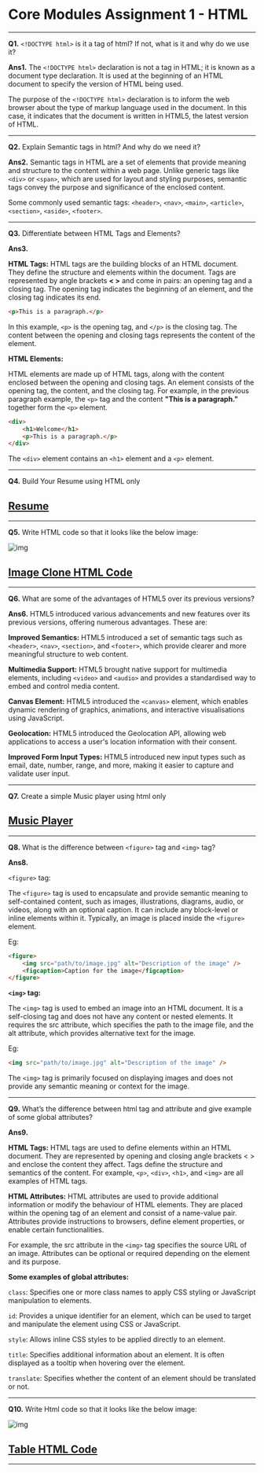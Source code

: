 # Core Modules Assignment 1 - HTML

---

**Q1.** `<!DOCTYPE html>` is it a tag of html? If not, what is it and why do we use it?

**Ans1.** The `<!DOCTYPE html>` declaration is not a tag in HTML; it is known as a document type declaration. It is used at the beginning of an HTML document to specify the version of HTML being used.

The purpose of the `<!DOCTYPE html>` declaration is to inform the web browser about the type of markup language used in the document. In this case, it indicates that the document is written in HTML5, the latest version of HTML.

---

**Q2.** Explain Semantic tags in html? And why do we need it?

**Ans2.** Semantic tags in HTML are a set of elements that provide meaning and structure to the content within a web page. Unlike generic tags like `<div>` or `<span>`, which are used for layout and styling purposes, semantic tags convey the purpose and significance of the enclosed content.

Some commonly used semantic tags:
`<header>`, `<nav>`, `<main>`, `<article>`, `<section>`, `<aside>`, `<footer>`.

---

**Q3.** Differentiate between HTML Tags and Elements?

**Ans3.**

**HTML Tags:** HTML tags are the building blocks of an HTML document. They define the structure and elements within the document. Tags are represented by angle brackets **< >** and come in pairs: an opening tag and a closing tag. The opening tag indicates the beginning of an element, and the closing tag indicates its end.

```html
<p>This is a paragraph.</p>
```

In this example, `<p>` is the opening tag, and `</p>` is the closing tag. The content between the opening and closing tags represents the content of the element.

**HTML Elements:**

HTML elements are made up of HTML tags, along with the content enclosed between the opening and closing tags. An element consists of the opening tag, the content, and the closing tag. For example, in the previous paragraph example, the `<p>` tag and the content **"This is a paragraph."** together form the `<p>` element.

```html
<div>
	<h1>Welcome</h1>
	<p>This is a paragraph.</p>
</div>
```

The `<div>` element contains an `<h1>` element and a `<p>` element.

---

**Q4.** Build Your Resume using HTML only

## [Resume](https://github.com/myankprad/assement_mayankpradhan/tree/master/answer4)

---

**Q5.** Write HTML code so that it looks like the below image:

![img](https://pwskills.notion.site/image/https%3A%2F%2Fs3-us-west-2.amazonaws.com%2Fsecure.notion-static.com%2F5d76dcda-d8eb-4c2e-836d-5c1aee0f8c6d%2Fhtml.png?id=9eae56b9-1968-40e8-98e1-b745e9e0a4ea&table=block&spaceId=6fae2e0f-dedc-48e9-bc59-af2654c78209&width=2000&userId=&cache=v2)

## [Image Clone HTML Code](https://github.com/myankprad/assement_mayankpradhan/blob/master/html5/index.html)

---

**Q6.** What are some of the advantages of HTML5 over its previous versions?

**Ans6.** HTML5 introduced various advancements and new features over its previous versions, offering numerous advantages. These are:

**Improved Semantics:** HTML5 introduced a set of semantic tags such as `<header>`, `<nav>`, `<section>`, and `<footer>`, which provide clearer and more meaningful structure to web content.

**Multimedia Support:** HTML5 brought native support for multimedia elements, including `<video>` and `<audio>` and provides a standardised way to embed and control media content.

**Canvas Element:** HTML5 introduced the `<canvas>` element, which enables dynamic rendering of graphics, animations, and interactive visualisations using JavaScript.

**Geolocation:** HTML5 introduced the Geolocation API, allowing web applications to access a user's location information with their consent.

**Improved Form Input Types:** HTML5 introduced new input types such as email, date, number, range, and more, making it easier to capture and validate user input.

---

**Q7.** Create a simple Music player using html only

## [Music Player](https://github.com/myankprad/assement_mayankpradhan/tree/master/answer7)

---

**Q8.** What is the difference between `<figure>` tag and `<img>` tag?

**Ans8.**

`<figure>` tag:

The `<figure>` tag is used to encapsulate and provide semantic meaning to self-contained content, such as images, illustrations, diagrams, audio, or videos, along with an optional caption. It can include any block-level or inline elements within it. Typically, an image is placed inside the `<figure>` element.

Eg:

```html
<figure>
	<img src="path/to/image.jpg" alt="Description of the image" />
	<figcaption>Caption for the image</figcaption>
</figure>
```

**`<img>` tag:**

The `<img>` tag is used to embed an image into an HTML document. It is a self-closing tag and does not have any content or nested elements. It requires the src attribute, which specifies the path to the image file, and the alt attribute, which provides alternative text for the image.

Eg:

```html
<img src="path/to/image.jpg" alt="Description of the image" />
```

The `<img>` tag is primarily focused on displaying images and does not provide any semantic meaning or context for the image.

---

**Q9.** What’s the difference between html tag and attribute and give example of some global attributes?

**Ans9.**

**HTML Tags:** HTML tags are used to define elements within an HTML document. They are represented by opening and closing angle brackets < > and enclose the content they affect. Tags define the structure and semantics of the content. For example, `<p>`, `<div>`, `<h1>`, and `<img>` are all examples of HTML tags.

**HTML Attributes:** HTML attributes are used to provide additional information or modify the behaviour of HTML elements. They are placed within the opening tag of an element and consist of a name-value pair. Attributes provide instructions to browsers, define element properties, or enable certain functionalities.

For example, the src attribute in the `<img>` tag specifies the source URL of an image. Attributes can be optional or required depending on the element and its purpose.

**Some examples of global attributes:**

`class`: Specifies one or more class names to apply CSS styling or JavaScript manipulation to elements.

`id`: Provides a unique identifier for an element, which can be used to target and manipulate the element using CSS or JavaScript.

`style`: Allows inline CSS styles to be applied directly to an element.

`title`: Specifies additional information about an element. It is often displayed as a tooltip when hovering over the element.

`translate`: Specifies whether the content of an element should be translated or not.

---

**Q10.** Write Html code so that it looks like the below image:

![img](https://pwskills.notion.site/image/https%3A%2F%2Fs3-us-west-2.amazonaws.com%2Fsecure.notion-static.com%2F365d0427-ccce-4f03-8f68-f71394cb86b5%2FUntitled.png?id=bc83e227-e490-4173-966b-be20296428d1&table=block&spaceId=6fae2e0f-dedc-48e9-bc59-af2654c78209&width=2000&userId=&cache=v2)

## [Table HTML Code](https://github.com/myankprad/assement_mayankpradhan/tree/master/html10)

---